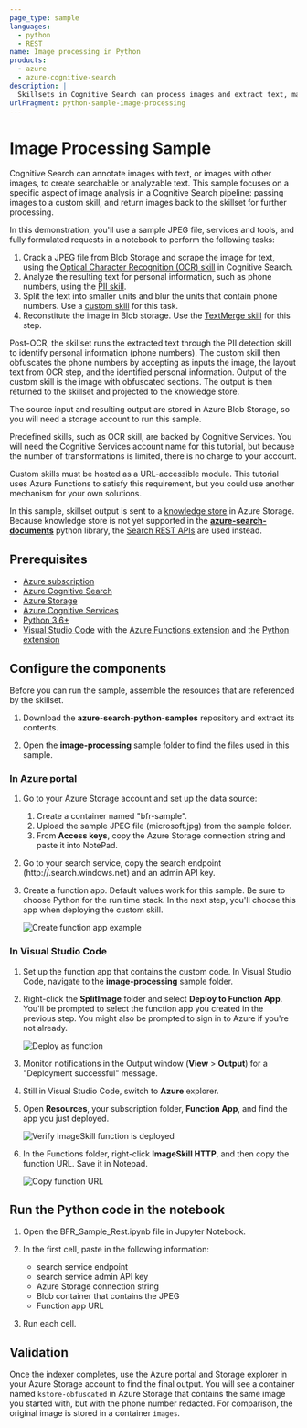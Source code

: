 ```yaml
---
page_type: sample
languages:
  - python
  - REST
name: Image processing in Python
products:
  - azure
  - azure-cognitive-search
description: |
  Skillsets in Cognitive Search can process images and extract text, making that content usable in other scenarios. This sample demonstrates an image file workflow, using OCR and redaction of personal information.
urlFragment: python-sample-image-processing
---
```


# Image Processing Sample

Cognitive Search can annotate images with text, or images with other images, to create searchable or analyzable text. This sample focuses on a specific aspect of image analysis in a Cognitive Search pipeline: passing images to a custom skill, and return images back to the skillset for further processing.

In this demonstration, you'll use a sample JPEG file, services and tools, and fully formulated requests in a notebook to perform the following tasks:

1. Crack a JPEG file from Blob Storage and scrape the image for text, using the [Optical Character Recognition (OCR) skill](https://docs.microsoft.com/azure/search/cognitive-search-skill-ocr) in Cognitive Search.
1. Analyze the resulting text for personal information, such as phone numbers, using the [PII skill](https://docs.microsoft.com/azure/search/cognitive-search-skill-pii-detection).
1. Split the text into smaller units and blur the units that contain phone numbers. Use a [custom skill](https://docs.microsoft.com/azure/search/cognitive-search-custom-skill-web-api) for this task.
1. Reconstitute the image in Blob storage. Use the [TextMerge skill](https://docs.microsoft.com/azure/search/cognitive-search-skill-textmerger) for this step.

Post-OCR, the skillset runs the extracted text through the PII detection skill to identify personal information (phone numbers). The custom skill then obfuscates the phone numbers by accepting as inputs the image, the layout text from  OCR step, and the identified personal information. Output of the custom skill is the image with obfuscated sections. The output is then returned to the skillset and projected to the knowledge store.

The source input and resulting output are stored in Azure Blob Storage, so you will need a storage account to run this sample.

Predefined skills, such as OCR skill, are backed by Cognitive Services. You will need the Cognitive Services account name for this tutorial, but because the number of transformations is limited, there is no charge to your account.

Custom skills must be hosted as a URL-accessible module. This tutorial uses Azure Functions to satisfy this requirement, but you could use another mechanism for your own solutions.

In this sample, skillset output is sent to a [knowledge store](https://docs.microsoft.com/azure/search/knowledge-store-concept-intro) in Azure Storage. Because knowledge store is not yet supported in the [**azure-search-documents**](https://docs.microsoft.com/python/api/overview/azure/search-documents-readme) python library, the [Search REST APIs](https://docs.microsoft.com/rest/api/searchservice/) are used instead.

## Prerequisites

+ [Azure subscription](https://Azure.Microsoft.com/subscription/free)
+ [Azure Cognitive Search](https://docs.microsoft.com/azure/search/search-create-service-portal)
+ [Azure Storage](https://docs.microsoft.com/azure/storage/common/storage-account-create)
+ [Azure Cognitive Services](https://docs.microsoft.com/azure/cognitive-services/cognitive-services-apis-create-account)
+ [Python 3.6+](https://www.python.org/downloads/)
+ [Visual Studio Code](https://code.visualstudio.com/download) with the [Azure Functions extension](https://marketplace.visualstudio.com/items?itemName=ms-azuretools.vscode-azurefunctions) and the [Python extension](https://marketplace.visualstudio.com/items?itemName=ms-python.python)

## Configure the components

Before you can run the sample, assemble the resources that are referenced by the skillset.

1. Download the **azure-search-python-samples** repository and extract its contents. 

1. Open the **image-processing** sample folder to find the files used in this sample.

### In Azure portal

1. Go to your Azure Storage account and set up the data source:
   1. Create a container named "bfr-sample".
   1. Upload the sample JPEG file (microsoft.jpg) from the sample folder.
   1. From **Access keys**, copy the Azure Storage connection string and paste it into NotePad.

1. Go to your search service, copy the search endpoint (http://<SERVICE-NAME>.search.windows.net) and an admin API key.

1. Create a function app. Default values work for this sample. Be sure to choose Python for the run time stack. In the next step, you'll choose this app when deploying the custom skill. 

   ![Create function app example](media/function-app-example.png)

### In Visual Studio Code

1. Set up the function app that contains the custom code. In Visual Studio Code, navigate to the **image-processing** sample folder.

1. Right-click the **SplitImage** folder and select **Deploy to Function App**. You'll be prompted to select the function app you created in the previous step. You might also be prompted to sign in to Azure if you're not already.

   ![Deploy as function](media/image-process-split-image-deploy-function-app.png)

1. Monitor notifications in the Output window (**View** > **Output**) for a "Deployment successful" message.

1. Still in Visual Studio Code, switch to **Azure** explorer.

1. Open **Resources**, your subscription folder, **Function App**, and find the app you just deployed.

   ![Verify ImageSkill function is deployed](media/image-skill-published-function-app.png)

1. In the Functions folder, right-click **ImageSkill HTTP**, and then copy the function URL. Save it in Notepad.

   ![Copy function URL](media/image-process-function-url.png)

## Run the Python code in the notebook

1. Open the BFR_Sample_Rest.ipynb file in Jupyter Notebook.

1. In the first cell, paste in the following information:

   + search service endpoint
   + search service admin API key
   + Azure Storage connection string
   + Blob container that contains the JPEG
   + Function app URL

1. Run each cell.

## Validation

Once the indexer completes, use the Azure portal and Storage explorer in your Azure Storage account to find the final output. You will see a container named `kstore-obfuscated` in Azure Storage that contains the same image you started with, but with the phone number redacted. For comparison, the original image is stored in a container `images`.
